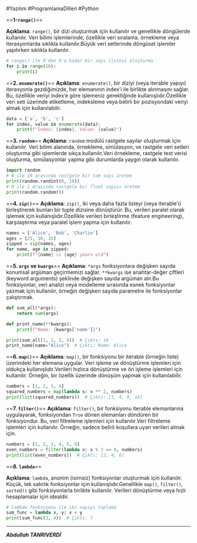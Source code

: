 #Yazılım #ProgramlamaDilleri  #Python 
<br>

==**1-`range()`**==

**Açıklama**: `range()`, bir dizi oluşturmak için kullanılır ve genellikle döngülerde kullanılır. Veri bilimi işlemlerinde, özellikle veri sıralama, örnekleme veya iterasyonlarda sıklıkla kullanılır.Büyük veri setlerinde döngüsel işlemler yapılırken sıklıkla kullanılır.
```python
# range() ile 0'dan 9'a kadar bir sayı listesi oluşturma
for i in range(10):
    print(i)

```
==**2. `enumerate()`**==
**Açıklama**: `enumerate()`, bir diziyi (veya iterable yapıyı) iterasyonla gezdiğimizde, her elemanının index’i ile birlikte alınmasını sağlar. Bu, özellikle veriyi index’e göre işlemeniz gerektiğinde kullanışlıdır.Özellikle veri seti üzerinde etiketleme, indeksleme veya belirli bir pozisyondaki veriyi almak için kullanılabilir.
```python
data = ['a', 'b', 'c']
for index, value in enumerate(data):
    print(f"Index: {index}, Value: {value}")

```

==**3. `random`**==
**Açıklama**: `random` modülü rastgele sayılar oluşturmak için kullanılır. Veri bilimi alanında, örnekleme, simülasyon, ve rastgele veri setleri oluşturma gibi işlemlerde sıkça kullanılır.Veri örnekleme, rastgele test verisi oluşturma, simülasyonlar yapma gibi durumlarda yaygın olarak kullanılır.

```python
import random
# 0 ile 10 arasında rastgele bir tam sayı üretme
print(random.randint(0, 10))
# 0 ile 1 arasında rastgele bir float sayısı üretme
print(random.random())

```
==**4. `zip()`**==
**Açıklama**: `zip()`, iki veya daha fazla listeyi (veya iterable'ı) birleştirerek bunları bir tuple dizisine dönüştürür. Bu, verileri paralel olarak işlemek için kullanışlıdır.Özellikle verileri birleştirme (feature engineering), karşılaştırma veya paralel işlem yapma için kullanılır.
```python
names = ['Alice', 'Bob', 'Charlie']
ages = [25, 30, 35]
zipped = zip(names, ages)
for name, age in zipped:
    print(f"{name} is {age} years old")

```

==**5. `args` ve `kwargs`**==
**Açıklama**: `*args` fonksiyonlara değişken sayıda konumsal argüman geçirmemizi sağlar. `**kwargs` ise anahtar-değer çiftleri (keyword arguments) şeklinde değişken sayıda argüman alır.Bu fonksiyonlar, veri analizi veya modelleme sırasında esnek fonksiyonlar yazmak için kullanılır, örneğin değişken sayıda parametre ile fonksiyonlar çalıştırmak.
```python
def sum_all(*args):
    return sum(args)

def print_name(**kwargs):
    print(f"Name: {kwargs['name']}")

print(sum_all(1, 2, 3, 4))  # Çıktı: 10
print_name(name="Alice")  # Çıktı: Name: Alice

```


==**6. `map()`**==
**Açıklama**: `map()`, bir fonksiyonu bir iterable (örneğin liste) üzerindeki her elemana uygular. Veri işleme ve dönüştürme işlemleri için oldukça kullanışlıdır.Verileri hızlıca dönüştürme ve ön işleme işlemleri için kullanılır. Örneğin, bir özellik üzerinde dönüşüm yapmak için kullanılabilir.
```python
numbers = [1, 2, 3, 4]
squared_numbers = map(lambda x: x ** 2, numbers)
print(list(squared_numbers))  # Çıktı: [1, 4, 9, 16]

```
==**7. `filter()`**==
**Açıklama**: `filter()`, bir fonksiyonu iterable elemanlarına uygulayarak, fonksiyondan `True` dönen elemanları döndüren bir fonksiyondur. Bu, veri filtreleme işlemleri için kullanılır.Veri filtreleme işlemleri için kullanılır. Örneğin, sadece belirli koşullara uyan verileri almak için.
```python
numbers = [1, 2, 3, 4, 5, 6]
even_numbers = filter(lambda x: x % 2 == 0, numbers)
print(list(even_numbers))  # Çıktı: [2, 4, 6]

```

==**8. `lambda`**==

**Açıklama**: `lambda`, anonim (isimsiz) fonksiyonlar oluşturmak için kullanılır. Küçük, tek satırlık fonksiyonlar için kullanışlıdır.Genellikle `map()`, `filter()`, `sorted()` gibi fonksiyonlarla birlikte kullanılır. Verileri dönüştürme veya hızlı hesaplamalar için idealdir.
```python
# lambda fonksiyonu ile iki sayıyı toplama
sum_func = lambda x, y: x + y
print(sum_func(3, 4))  # Çıktı: 7

```

***

***Abdullah TANRIVERDİ***
